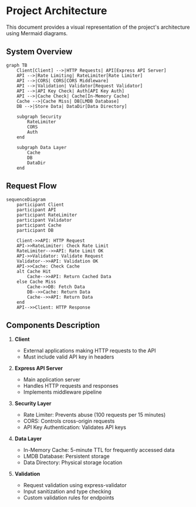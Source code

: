 # Project Architecture

This document provides a visual representation of the project's architecture using Mermaid diagrams.

## System Overview

```mermaid
graph TB
    Client[Client] -->|HTTP Requests| API[Express API Server]
    API -->|Rate Limiting| RateLimiter[Rate Limiter]
    API -->|CORS| CORS[CORS Middleware]
    API -->|Validation| Validator[Request Validator]
    API -->|API Key Check| Auth[API Key Auth]
    API -->|Cache Check| Cache[In-Memory Cache]
    Cache -->|Cache Miss| DB[LMDB Database]
    DB -->|Store Data| DataDir[Data Directory]
    
    subgraph Security
        RateLimiter
        CORS
        Auth
    end
    
    subgraph Data Layer
        Cache
        DB
        DataDir
    end
```

## Request Flow

```mermaid
sequenceDiagram
    participant Client
    participant API
    participant RateLimiter
    participant Validator
    participant Cache
    participant DB
    
    Client->>API: HTTP Request
    API->>RateLimiter: Check Rate Limit
    RateLimiter-->>API: Rate Limit OK
    API->>Validator: Validate Request
    Validator-->>API: Validation OK
    API->>Cache: Check Cache
    alt Cache Hit
        Cache-->>API: Return Cached Data
    else Cache Miss
        Cache->>DB: Fetch Data
        DB-->>Cache: Return Data
        Cache-->>API: Return Data
    end
    API-->>Client: HTTP Response
```

## Components Description

1. **Client**
   - External applications making HTTP requests to the API
   - Must include valid API key in headers

2. **Express API Server**
   - Main application server
   - Handles HTTP requests and responses
   - Implements middleware pipeline

3. **Security Layer**
   - Rate Limiter: Prevents abuse (100 requests per 15 minutes)
   - CORS: Controls cross-origin requests
   - API Key Authentication: Validates API keys

4. **Data Layer**
   - In-Memory Cache: 5-minute TTL for frequently accessed data
   - LMDB Database: Persistent storage
   - Data Directory: Physical storage location

5. **Validation**
   - Request validation using express-validator
   - Input sanitization and type checking
   - Custom validation rules for endpoints 